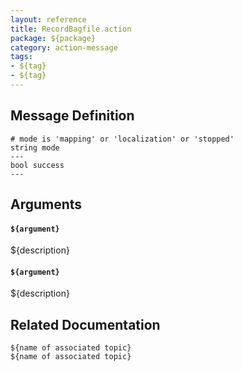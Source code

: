 ```yaml
---
layout: reference
title: RecordBagfile.action
package: ${package}
category: action-message
tags: 
- ${tag}
- ${tag}
---
```


## Message Definition
```
# mode is 'mapping' or 'localization' or 'stopped'
string mode
---
bool success
---
```

## Arguments
#### `${argument}`
${description}

#### `${argument}`
${description}

## Related Documentation
``${name of associated topic}``  
``${name of associated topic}``  
